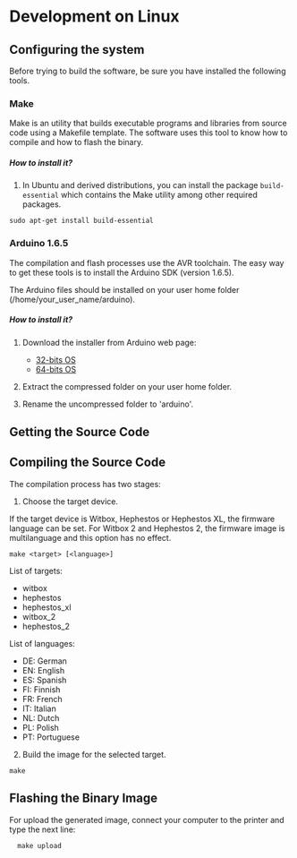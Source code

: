 # Development on Linux
## Configuring the system

Before trying to build the software, be sure you have installed the following tools.

### Make
Make is an utility that builds executable programs and libraries from source code using a Makefile template. The software uses this tool to know how to compile and how to flash the binary.

##### How to install it?
1. In Ubuntu and derived distributions, you can install the package `build-essential` which contains the Make utility among other required packages.

```
sudo apt-get install build-essential
```

### Arduino 1.6.5
The compilation and flash processes use the AVR toolchain. The easy way to get these tools is to install the Arduino SDK (version 1.6.5).

The Arduino files should be installed on your user home folder (/home/your_user_name/arduino).

##### How to install it?
1. Download the installer from Arduino web page:

    * [32-bits OS](https://www.arduino.cc/download_handler.php?f=/arduino-1.6.7-linux32.tar.xz)
    * [64-bits OS](https://www.arduino.cc/download_handler.php?f=/arduino-1.6.7-linux64.tar.xz)

2. Extract the compressed folder on your user home folder.
3. Rename the uncompressed folder to 'arduino'.

## Getting the Source Code

## Compiling the Source Code
The compilation process has two stages:

1. Choose the target device.

  If the target device is Witbox, Hephestos or Hephestos XL, the firmware language can be set. For Witbox 2 and Hephestos 2, the firmware image is multilanguage and this option has no effect.

  ```
  make <target> [<language>]
  ```

  List of targets:

  * witbox
  * hephestos
  * hephestos_xl
  * witbox_2
  * hephestos_2

  List of languages:

  * DE: German
  * EN: English
  * ES: Spanish
  * FI: Finnish
  * FR: French
  * IT: Italian
  * NL: Dutch
  * PL: Polish
  * PT: Portuguese

2. Build the image for the selected target.

  ```
  make
  ```

## Flashing the Binary Image
For upload the generated image, connect your computer to the printer and type the next line:

```
  make upload
```
